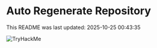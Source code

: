 # Auto Regenerate Repository

This README was last updated: 2025-10-25 00:43:35

 ![TryHackMe](https://tryhackme.com/badge/533634)